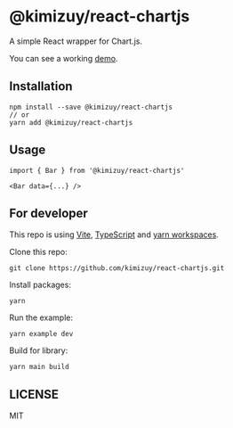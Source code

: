 # @kimizuy/react-chartjs

A simple React wrapper for Chart.js.

You can see a working [demo](https://kimizuy.github.io/react-chartjs/).

## Installation

```
npm install --save @kimizuy/react-chartjs
// or
yarn add @kimizuy/react-chartjs
```

## Usage

```
import { Bar } from '@kimizuy/react-chartjs'

<Bar data={...} />
```

## For developer

This repo is using [Vite](https://vitejs.dev/), [TypeScript](https://www.typescriptlang.org/) and [yarn workspaces](https://classic.yarnpkg.com/lang/en/docs/workspaces/).

Clone this repo:

```
git clone https://github.com/kimizuy/react-chartjs.git
```

Install packages:

```
yarn
```

Run the example:

```
yarn example dev
```

Build for library:

```
yarn main build
```

## LICENSE

MIT
